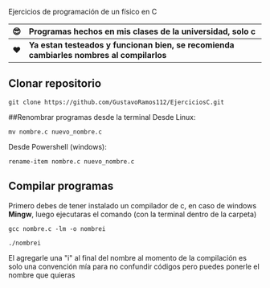 Ejercicios de programación de un físico en C


😎 | **Programas hechos en mis clases de la universidad, solo c**
:---: | :---
 ❤ | **Ya estan testeados y funcionan bien, se recomienda cambiarles nombres al compilarlos**

## Clonar repositorio

```
git clone https://github.com/GustavoRamos112/EjerciciosC.git
```

##Renombrar programas desde la terminal
Desde Linux:
```
mv nombre.c nuevo_nombre.c
```
Desde Powershell (windows):
```
rename-item nombre.c nuevo_nombre.c
```

## Compilar programas

Primero debes de tener instalado un compilador de c, en caso de windows **Mingw**, luego ejecutaras el comando (con la terminal dentro de la carpeta)
```
gcc nombre.c -lm -o nombrei

./nombrei
```
El agregarle una "i" al final del nombre al momento de la compilación es solo una convención mía para no confundir códigos pero puedes ponerle el nombre que quieras
